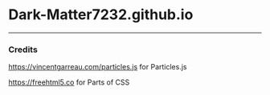 # Dark-Matter7232.github.io
---
### Credits
https://vincentgarreau.com/particles.js for Particles.js

https://freehtml5.co for Parts of CSS
